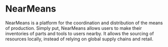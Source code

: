 # NearMeans

NearMeans is a platform for the coordination and distribution of the means of production. Simply put, NearMeans allows users to make their inventories of parts and tools to users nearby. It allows the sourcing of resources locally, instead of relying on global supply chains and retail.
